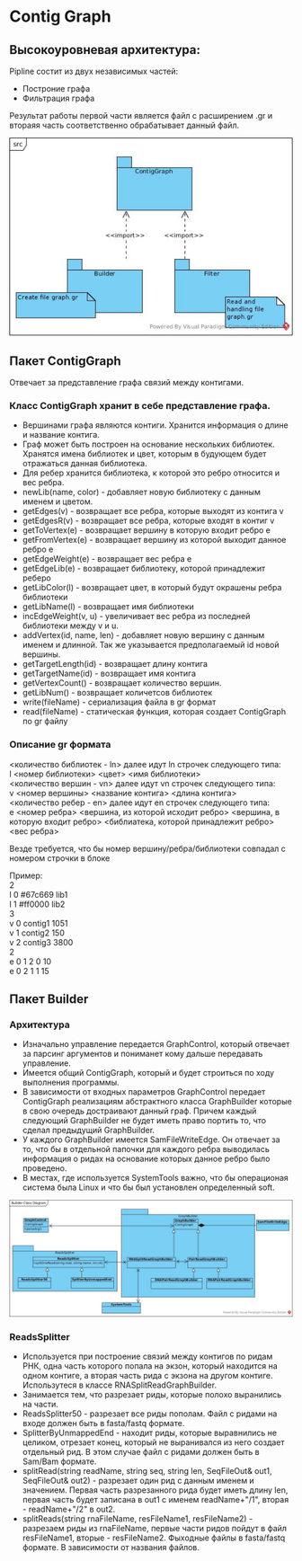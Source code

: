 # Contig Graph
## Высокоуровневая архитектура:
Pipline cостит из двух независимых частей:
* Построние графа	
* Фильтрация графа

Результат работы первой части является файл с расширением .gr и 
втораяя часть соответственно обрабатывает данный файл. 

![](./src.jpg)

## Пакет ContigGraph
Отвечает за представление графа связий между контигами.
### Класс ContigGraph хранит в себе представление графа. 
   * Вершинами графа являются контиги. Хранится информация о длине и название контига. 
   * Граф может быть построен на основание нескольких библиотек. Хранятся имена библиотек и цвет, которым в будующем будет отражаться данная библиотека. 
   * Для ребер хранится библиотека, к которой это ребро относится и вес ребра.
   * newLib(name, color) - добавляет новую библиотеку с данным именем и цветом. 
   * getEdges(v) - возвращает все ребра, которые выходят из контига v
   * getEdgesR(v) - возвращает все ребра, которые входят в контиг v
   * getToVertex(e) - возвращает вершину в которую входит ребро e
   * getFromVertex(e) - возвращает вершину из которой выходит данное ребро e
   * getEdgeWeight(e) - возвращает вес ребра e
   * getEdgeLib(e) - возвращает библиотеку, которой принадлежит реберо
   * getLibColor(l) - возвращает цвет, в который будут окрашены ребра библиотеки
   * getLibName(l) - возвращает имя библиотеки 
   * incEdgeWeight(v, u) - увеличивает вес ребра из последней библиотеки между v и u.
   * addVertex(id, name, len) - добавляет новую вершину с данным именем и длинной. Так же указывается  предполагаемый id новой вершины. 
   * getTargetLength(id) - возвращает длину контига
   * getTargetName(id) - возвращает имя контига
   * getVertexCount() - возвращает количество вершин.
   * getLibNum() - возвращает количетсов библиотек
   * write(fileName) - сериализация файла в gr формат
   * read(fileName) - статическая функция, которая создает ContigGraph по gr файлу

### Описание gr формата
<количество библиотек - ln> далее идут ln строчек следующего типа:  
l <номер библиотеки> <цвет> <имя библиотеки>  
<количество вершин - vn> далее идут vn строчек следующего типа:  
v <номер вершины> <название контига> <длина контига>  
<количество ребер - en> далее идут en строчек следующего типа:  
e <номер ребра> <вершина, из которой исходит ребро> <вершина, в которую входит ребро> <библиатека, которой принадлежит ребро> <вес ребра>  
  
Везде требуется, что бы номер вершину/ребра/библиотеки совпадал с номером строчки в блоке  

Пример:  
2  
l 0 #67c669 lib1  
l 1 #ff0000 lib2  
3  
v 0 contig1 1051  
v 1 contig2 150  
v 2 contig3 3800  
2  
e 0 1 2 0 10  
e 0 2 1 1 15  

## Пакет Builder
### Архитектура
* Изначально управление передается GraphControl, который отвечает за парсинг аргументов и пониманет кому дальше передавать управление. 
* Имеется общий ContigGraph, который и будет строиться по ходу выполнения программы. 
* В зависимости от входных параметров GraphControl передает ContigGraph реализациям абстрактного класса GraphBuilder которые в 
свою очередь достраивают данный граф. Причем каждый следующий GraphBuilder не будет иметь право портить то, что сделал 
предыдущий GraphBuilder. 
* У каждого GraphBuilder имеется SamFileWriteEdge. Он отвечает 
за то, что бы в отдельной папочки для каждого ребра выводилась 
информация о ридах на основание которых данное ребро было проведено. 
* В местах, где используется SystemTools важно, что бы операционая система была Linux и что бы был установлен определенный soft. 

![](./BuilderClassDiagram.jpg)

### ReadsSplitter
* Используется при построение связий между контигов по ридам РНК, одна часть которого попала на экзон, который находится на одном контиге, а вторая часть рида с экзона на другом контиге. 
Использутеся в классе RNASplitReadGraphBuilder.
* Занимается тем, что разрезает риды, которые полохо выранились на части. 
* ReadsSplitter50 - разрезает все риды пополам. Файл с ридами на входе должен быть в fasta/fastq формате.
* SplitterByUnmappedEnd - находит риды, которые выравнились не целиком, отрезает конец, который не выранивался из него создает отдельный рид. В этом случае файл с ридами должен быть в Sam/Bam формате.
* splitRead(string readName, string seq, string len, SeqFileOut& out1, SeqFileOut& out2) - разрезает один рид с данным именем и значением. Первая часть разрезанного рида будет иметь длину len, первая часть будет записана в out1 с именем readName+"/1", вторая - readName+"/2" в out2.
* splitReads(string rnaFileName, resFileName1, resFileName2) - 	разрезаем риды из rnaFileName, первые части ридов пойдут в файл resFileName1, вторые - resFileName2. Фыходные файлы в fasta/fastq формате. В зависимости от названия файлов. 
